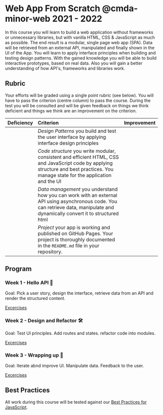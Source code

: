 # Web App From Scratch @cmda-minor-web 2021 - 2022

In this course you will learn to build a web application without frameworks or unnecessary libraries, but with vanilla HTML, CSS & JavaScript as much as possible. The end result is a modular, single page web app (SPA). Data will be retrieved from an external API, manipulated and finally shown in the UI of the App. You will learn to apply interface principles when building and testing design patterns. With the gained knowledge you will be able to build interactive prototypes, based on real data. Also you will gain a better understanding of how API's, frameworks and libraries work.

## Rubric
Your efforts will be graded using a single point rubric (see below). You will have to pass the criterion (centre column) to pass the course. During the test you will be consulted and will be given feedback on things we think deficient and things we think are an improvement on the criterion.

| Deficiency | Criterion | Improvement |
|:--|:--|:--|
|  | *Design Patterns* you build and test the user interface by applying interface design principles |  |
|  | *Code structure* you write modular, consistent and efficient HTML, CSS and JavaScript code by applying structure and best practices. You manage state for the application and the UI |  |
|  | *Data management* you understand how you can work with an external API using asynchronous code. You can retrieve data, manipulate and dynamically convert it to structured html |  |
|  | *Project* your app is working and published on GitHub Pages. Your project is thoroughly documented in the `README.md` file in your repository.  |  |



## Program

### Week 1 - Hello API 🐒

Goal: Pick a user story, design the interface, retrieve data from an API and render the structured content.

[Excercises](https://github.com/cmda-minor-web/web-app-from-scratch-2122/blob/master/course/week-1.md)

### Week 2 - Design and Refactor 🛠

Goal: Test UI principles. Add routes and states. refactor code into modules.

[Excercises](https://github.com/cmda-minor-web/web-app-from-scratch-2122/blob/master/course/week-2.md)

### Week 3 - Wrapping up 🎁

Goal: Iterate abnd improve UI. Manipulate data. Feedback to the user.

[Excercises](https://github.com/cmda-minor-web/web-app-from-scratch-2122/blob/master/course/week-3.md)

## Best Practices
All work during this course will be tested against our [Best Practices for JavaScript](https://github.com/cmda-minor-web/best-practices/blob/master/javascript.md).

<!-- Add a link to your live demo in Github Pages 🌐-->

<!-- ☝️ replace this description with a description of your own work -->

<!-- replace the code in the /docs folder with your own, so you can showcase your work with GitHub Pages 🌍 -->

<!-- Add a nice poster image here at the end of the week, showing off your shiny frontend 📸 -->

<!-- Maybe a table of contents here? 📚 -->

<!-- How about a section that describes how to install this project? 🤓 -->

<!-- ...but how does one use this project? What are its features 🤔 -->

<!-- What external data source is featured in your project and what are its properties 🌠 -->

<!-- Maybe a checklist of done stuff and stuff still on your wishlist? ✅ -->

<!-- How about a license here? 📜 (or is it a licence?) 🤷 -->
